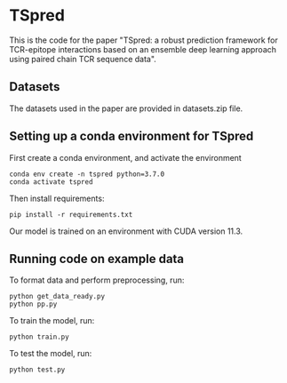 # TSpred
This is the code for the paper "TSpred: a robust prediction framework for TCR-epitope interactions based on an ensemble deep learning approach using paired chain TCR sequence data". 

## Datasets
The datasets used in the paper are provided in datasets.zip file. 

## Setting up a conda environment for TSpred
First create a conda environment, and activate the environment
```
conda env create -n tspred python=3.7.0
conda activate tspred
```
Then install requirements:
```
pip install -r requirements.txt
```
Our model is trained on an environment with CUDA version 11.3.

## Running code on example data
To format data and perform preprocessing, run:
```
python get_data_ready.py
python pp.py
```
To train the model, run:
```
python train.py
```
To test the model, run:
```
python test.py
```
